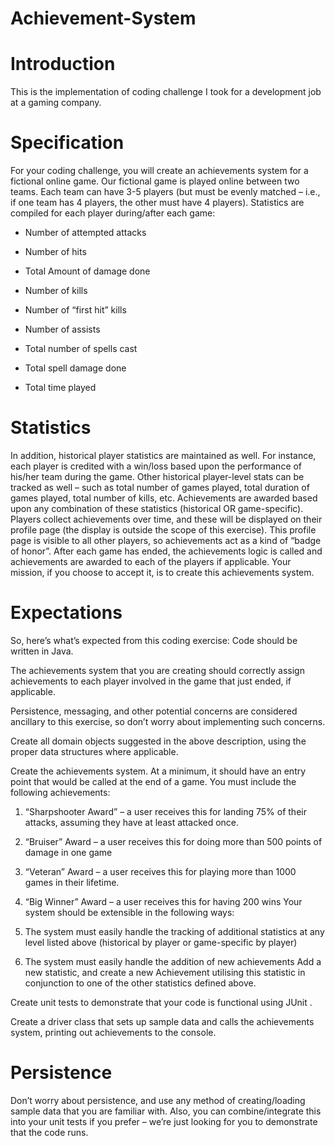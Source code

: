 # Achievement-System

# Introduction
This is the implementation of coding challenge I took for a development job at a gaming company. 

# Specification
For your coding challenge, you will create an achievements system for a fictional online game.
Our fictional game is played online between two teams. Each team can have 3-5 players (but must be evenly matched – i.e., if one team has 4 players, the other must have 4 players). Statistics are compiled for each player during/after each game:


- Number of attempted attacks

- Number of hits

- Total Amount of damage done

- Number of kills

- Number of “first hit” kills

- Number of assists

- Total number of spells cast

- Total spell damage done

- Total time played

# Statistics
In addition, historical player statistics are maintained as well. For instance, each player is credited with a win/loss based upon the performance of his/her team during the game. Other historical player-level stats can be tracked as well – such as total number of games played, total duration of games played, total number of kills, etc.
Achievements are awarded based upon any combination of these statistics (historical OR game-specific). Players collect achievements over time, and these will be displayed on their profile page (the display is outside the scope of this exercise). This profile page is visible to all other players, so achievements act as a kind of “badge of honor”. After each game has ended, the achievements logic is called and achievements are awarded to each of the players if applicable.
Your mission, if you choose to accept it, is to create this achievements system.

# Expectations
So, here’s what’s expected from this coding exercise:
Code should be written in Java.

The achievements system that you are creating should correctly assign achievements to each player involved in the game that just ended, if applicable.

Persistence, messaging, and other potential concerns are considered ancillary to this exercise, so don’t worry about implementing such concerns.

Create all domain objects suggested in the above description, using the proper data structures where applicable.

Create the achievements system. At a minimum, it should have an entry point that would be called at the end of a game. You must include the following achievements:

1. “Sharpshooter Award” – a user receives this for landing 75% of their attacks, assuming they have at least attacked once.
2. “Bruiser” Award – a user receives this for doing more than 500 points of damage in one game
3. “Veteran” Award – a user receives this for playing more than 1000 games in their lifetime.
4. “Big Winner” Award – a user receives this for having 200 wins
Your system should be extensible in the following ways:

1. The system must easily handle the tracking of additional statistics at any level listed above (historical by player or game-specific by player)
2. The system must easily handle the addition of new achievements
Add a new statistic, and create a new Achievement utilising this statistic in conjunction to one of the other statistics defined above.

Create unit tests to demonstrate that your code is functional using JUnit .

Create a driver class that sets up sample data and calls the achievements system, printing out achievements to the console.


# Persistence
Don’t worry about persistence, and use any method of creating/loading sample data that you are familiar with. Also, you can combine/integrate this into your unit tests if you prefer – we’re just looking for you to demonstrate that the code runs.

